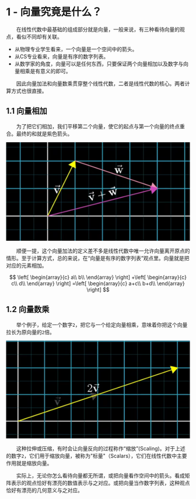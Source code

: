# 1 - 向量究竟是什么？

&emsp;&emsp;在线性代数中最基础的组成部分就是向量，一般来说，有三种看待向量的观点，看似不同却有关联。

* 从物理专业学生看来，一个向量是一个空间中的箭头。
* 从CS专业看来，向量是有序的数字列表。
* 从数学家的角度，向量可以是任何东西，只要保证两个向量相加以及数字与向量相乘是有意义的即可。

&emsp;&emsp;因此向量加法和向量数乘贯穿整个线性代数，二者是线性代数的核心。两者计算方式也很直接。 

## 1.1 向量相加

&emsp;&emsp;为了把它们相加，我们平移第二个向量，使它的起点与第一个向量的终点重合。最终的和就是紫色箭头。

<div align=center>
<img src="assets/image-20230417230754658.png" alt="image-20230417230754658" />
</div>

&emsp;&emsp;顺便一提，这个向量加法的定义差不多是线性代数中唯一允许向量离开原点的情形。至于计算方式，总的来说，在“向量是有序的数字列表”观点里。向量就是把对应的元素相加。

$$
\left[ \begin{array}{c}
	a\\
	b\\
\end{array} \right] +\left[ \begin{array}{c}
	c\\
	d\\
\end{array} \right] =\left[ \begin{array}{c}
	a+c\\
	b+d\\
\end{array} \right]
$$

## 1.2 向量数乘

&emsp;&emsp;举个例子，给定一个数字`2`，把它与一个给定向量相乘，意味着你把这个向量拉长为原向量的`2`倍。

<div align=center>
<img src="./assets/image-20230417231353156.png" alt="image-20230417231353156" />
</div>

&emsp;&emsp;这种拉伸或压缩，有时会让向量反向的过程称作“缩放”(Scaling)。对于上述的数字`2`，它们用于缩放向量，被称为"标量"（Scalars），它们在线性代数中主要作用就是缩放向量。


&emsp;&emsp;实际上，无论你怎么看待向量都无所谓，或把向量看作空间中的箭头。看成矩阵表示的观点恰好有漂亮的数值表示与之对应。或把向量当作数字列表，这种观点恰好有漂亮的几何意义与之对应。